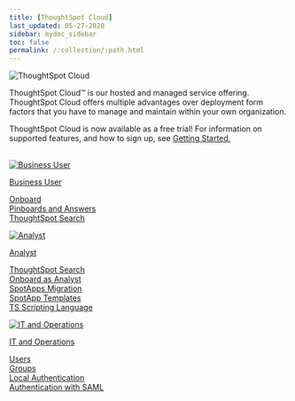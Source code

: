 ```yaml
---
title: [ThoughtSpot Cloud]
last_updated: 05-27-2020
sidebar: mydoc_sidebar
toc: false
permalink: /:collection/:path.html
---
```

<div class="grid-container-opener">

  <div class="grid-child">
    <img src="{{ "/images/ts-cloud-sm.png" | prepend: site.baseurl  }}" alt="ThoughtSpot Cloud"></div>
  <div class="grid-child">
    <p class="text-opener">ThoughtSpot Cloud&trade; is our hosted and managed service offering. ThoughtSpot Cloud offers multiple advantages over deployment form factors that you have to manage and maintain within your own organization.</p><p class="text-opener">ThoughtSpot Cloud is now available as a free trial! For information on supported features, and how to sign up, see <a href="{{ "/admin/ts-cloud/cloud-getting-started.html "| prepend: site.baseurl }}">Getting Started.</a></p>
    </div>
  <div class="grid-child">&nbsp;</div>
</div>
<!-- <div></div> -->

<!--<div class="text-opener">
  <dl>
    <dlentry>
    <dt>Faster time to business value</dt>
    <dd>We make it easy for you to onboard and adopt the platform throughout your organization.</dd></dlentry>
    <dlentry>
    <dt>No Infrastructure management</dt>
    <dd>You can start using ThoughtSpot with minimal risk and cost.</dd></dlentry>
    <dlentry>
    <dt>Rapid innovation</dt>
    <dd>Experience fast release cycles, and get early  access to powerful new features.</dd></dlentry>
  </dl>
</div>  -->

<div class="grid-container-persona">
  <div class="grid-child">
    <a href="{{ "/admin/ts-cloud/business-user.html "| prepend: site.baseurl }}">
      <img src="{{ "/images/persona-business-user.png" | prepend: site.baseurl  }}" alt="Business User"></a>
    <p class="personaTitle"><a href="{{ "/admin/ts-cloud/business-user.html "| prepend: site.baseurl }}">Business User</a></p>
    <p class="topicLink">
      <a href="{{ "/admin/ts-cloud/business-user-onboarding.html "| prepend: site.baseurl }}">Onboard</a><br>
      <a href="{{ "/admin/ts-cloud/pinboards.html "| prepend: site.baseurl }}"> Pinboards and Answers</a><br>
      <a href="{{ "/admin/ts-cloud/search-assist.html "| prepend: site.baseurl }}">ThoughtSpot Search</a></p>
  </div>
  <div class="grid-child">
    <a href="{{ "/admin/ts-cloud/analyst.html "| prepend: site.baseurl }}">
      <img src="{{ "/images/persona-analyst.png" | prepend: site.baseurl  }}" alt="Analyst"></a>
    <p class="personaTitle"><a href="{{ "/admin/ts-cloud/analyst.html "| prepend: site.baseurl }}">Analyst</a></p>
    <p class="topicLink">
      <a href="{{ "/admin/ts-cloud/search-assist.html "| prepend: site.baseurl }}">ThoughtSpot Search</a><br>
      <a href="analyst-onboarding.html">Onboard as Analyst</a><br>
      <a href="scriptability.html">SpotApps Migration</a><br>
      <a href="app-templates.html">SpotApp Templates</a><br>
      <a href="tsl.html">TS Scripting Language</a></p>
  </div>
  <div class="grid-child">
    <a href="{{ "/admin/ts-cloud/it-ops.html "| prepend: site.baseurl }}">
      <img src="{{ "/images/persona-it-ops.png" | prepend: site.baseurl  }}" alt="IT and Operations"></a>
    <p class="personaTitle"><a href="{{ "/admin/ts-cloud/it-ops.html "| prepend: site.baseurl }}">IT and Operations</a></p>
    <p class="topicLink">
      <a href="users.html">Users</a><br>
      <a href="groups.html">Groups</a><br>
      <a href="authentication-local.html">Local Authentication</a><br>
      <a href="authentication-integration.html">Authentication with SAML</a></p>
  </div>
  <div class="grid-child"></div>
</div>
